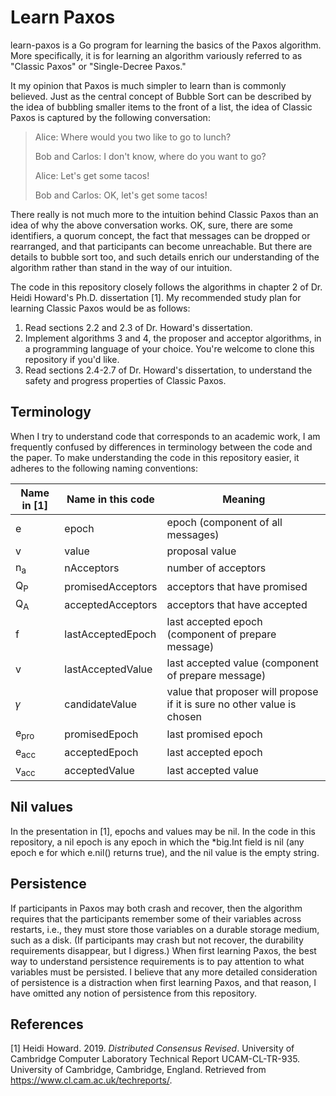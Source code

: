 # Learn Paxos

learn-paxos is a Go program for learning the basics of the Paxos algorithm. More
specifically, it is for learning an algorithm variously referred to as "Classic
Paxos" or "Single-Decree Paxos."

It my opinion that Paxos is much simpler to learn than is commonly believed.
Just  as the central concept of Bubble Sort can be described by the idea of
bubbling smaller items to the front of a list, the idea of Classic Paxos is
captured by the following conversation:

> Alice: Where would you two like to go to lunch?
> 
> Bob and Carlos: I don't know, where do you want to go?
> 
> Alice: Let's get some tacos!
> 
> Bob and Carlos: OK, let's get some tacos!

There really is not much more to the intuition behind Classic Paxos than an
idea of why the above conversation works. OK, sure, there are some identifiers,
a quorum concept, the fact that messages can be dropped or rearranged, and that
participants can become unreachable. But there are details to bubble sort too,
and such details enrich our understanding of the algorithm rather than stand in
the way of our intuition.

The code in this repository closely follows the algorithms in chapter 2 of Dr.
Heidi Howard's Ph.D. dissertation [1]. My recommended study plan for learning
Classic Paxos would be as follows:

1. Read sections 2.2 and 2.3 of Dr. Howard's dissertation. 
2. Implement algorithms 3 and 4, the proposer and acceptor algorithms, in
   a programming language of your choice. You're welcome to clone this
   repository if you'd like.
3. Read sections 2.4-2.7 of Dr. Howard's dissertation, to understand
   the safety and progress properties of Classic Paxos.

## Terminology

When I try to understand code that corresponds to an academic work, I am
frequently confused by differences in terminology between the code and the
paper. To make understanding the code in this repository easier, it adheres to
the following naming conventions:

Name in [1]     | Name in this code | Meaning
----------------| ----------------- | ---------------------------------
e               | epoch             | epoch (component of all messages)
v               | value             | proposal value
n<sub>a</sub>   | nAcceptors        | number of acceptors
Q<sub>P</sub>   | promisedAcceptors | acceptors that have promised
Q<sub>A</sub>   | acceptedAcceptors | acceptors that have accepted
f               | lastAcceptedEpoch | last accepted epoch (component of prepare message)
v               | lastAcceptedValue | last accepted value (component of prepare message)
𝛾               | candidateValue    | value that proposer will propose if it is sure no other value is chosen
e<sub>pro</sub> | promisedEpoch     | last promised epoch
e<sub>acc</sub> | acceptedEpoch     | last accepted epoch
v<sub>acc</sub> | acceptedValue     | last accepted value

## Nil values

In the presentation in [1], epochs and values may be nil. In the code in this
repository, a nil epoch is any epoch in which the *big.Int field is nil (any
epoch e for which e.nil() returns true), and the nil value is the empty string.

## Persistence

If participants in Paxos may both crash and recover, then the algorithm requires
that the participants remember some of their variables across restarts, i.e.,
they must store those variables on a durable storage medium, such as a disk. (If
participants may crash but not recover, the durability requirements disappear,
but I digress.) When first learning Paxos, the best way to understand
persistence requirements is to pay attention to what variables must be
persisted. I believe that any more detailed consideration of persistence is a
distraction when first learning Paxos, and that reason, I have omitted any
notion of persistence from this repository.

## References

[1] Heidi Howard. 2019. _Distributed Consensus Revised_. University of Cambridge
Computer Laboratory Technical Report UCAM-CL-TR-935. University of Cambridge,
Cambridge, England. Retrieved from https://www.cl.cam.ac.uk/techreports/.